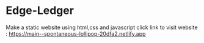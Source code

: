 # Edge-Ledger
Make a static website using html,css and javascript click link to visit website :
https://main--spontaneous-lollipop-20dfa2.netlify.app
